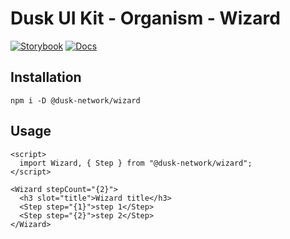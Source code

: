 # Dusk UI Kit - Organism - Wizard

[![Storybook](https://img.shields.io/badge/Storybook-Component_Playground-%23FF4785?style=flat&logo=storybook)](https://dusk-network.github.io/dusk-ui-kit/?path=/story/components-atoms-wizard)
[![Docs](https://img.shields.io/badge/Documentation-%235E35CF?style=flat)](https://dusk-network.github.io/dusk-ui-kit/docs/components/atoms/wizard)

## Installation

```
npm i -D @dusk-network/wizard
```

## Usage

<!-- MARKDOWN-AUTO-DOCS:START (CODE:src=../../../examples/src/organisms/wizard/Wizard_01.svelte) -->
<!-- The below code snippet is automatically added from ../../../examples/src/organisms/wizard/Wizard_01.svelte -->
```svelte
<script>
  import Wizard, { Step } from "@dusk-network/wizard";
</script>

<Wizard stepCount="{2}">
  <h3 slot="title">Wizard title</h3>
  <Step step="{1}">step 1</Step>
  <Step step="{2}">step 2</Step>
</Wizard>
```
<!-- MARKDOWN-AUTO-DOCS:END -->
